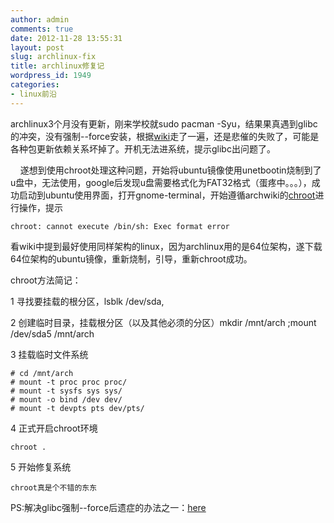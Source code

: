 ```yaml
---
author: admin
comments: true
date: 2012-11-28 13:55:31
layout: post
slug: archlinux-fix
title: archlinux修复记
wordpress_id: 1949
categories:
- linux前沿
---
```


archlinux3个月没有更新，刚来学校就sudo pacman -Syu，结果果真遇到glibc的冲突，没有强制--force安装，根据[wiki](https://www.archlinuxcn.org/lib-%E7%9B%AE%E5%BD%95%E6%94%B9%E4%B8%BA%E6%8C%87%E5%90%91-usrlib-%E7%9A%84%E8%BD%AF%E9%93%BE%E6%8E%A5/#more-203)走了一遍，还是悲催的失败了，可能是各种包更新依赖关系坏掉了。开机无法进系统，提示glibc出问题了。

    遂想到使用chroot处理这种问题，开始将ubuntu镜像使用unetbootin烧制到了u盘中，无法使用，google后发现u盘需要格式化为FAT32格式（蛋疼中。。。），成功启动到ubuntu使用界面，打开gnome-terminal，开始遵循archwiki的[chroot](https://wiki.archlinux.org/index.php/Chroot)进行操作，提示

    chroot: cannot execute /bin/sh: Exec format error 

看wiki中提到最好使用同样架构的linux，因为archlinux用的是64位架构，遂下载64位架构的ubuntu镜像，重新烧制，引导，重新chroot成功。

chroot方法简记：

1 寻找要挂载的根分区，lsblk /dev/sda,

2 创建临时目录，挂载根分区（以及其他必须的分区）mkdir /mnt/arch ;mount /dev/sda5 /mnt/arch

3 挂载临时文件系统

    # cd /mnt/arch
    # mount -t proc proc proc/
    # mount -t sysfs sys sys/
    # mount -o bind /dev dev/
    # mount -t devpts pts dev/pts/

4 正式开启chroot环境

    chroot .

5 开始修复系统

    chroot真是个不错的东东

PS:解决glibc强制--force后遗症的办法之一：[here](http://forum.ubuntu.org.cn/viewtopic.php?f=155&t=380980)

